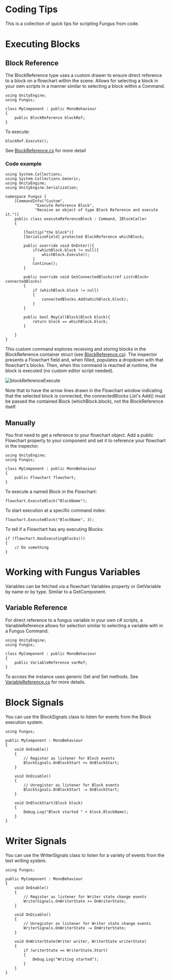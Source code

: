 # Coding Tips

This is a collection of quick tips for scripting Fungus from code.

# Executing Blocks

## Block Reference

The BlockReference type uses a custom drawer to ensure direct reference to a block on a flowchart within the scene. Allows for selecting a block in your own scripts in a manner similar to selecting a block within a Command.

```
using UnityEngine;
using Fungus;

class MyComponent : public MonoBehaviour
{
	public BlockReference blockRef;
}
```

To execute:
```
blockRef.Execute();
```

See [BlockReference.cs](https://github.com/snozbot/fungus/blob/master/Assets/Fungus/Scripts/Utils/BlockReference.cs) for more detail  

### Code example  
```
using System.Collections;
using System.Collections.Generic;
using UnityEngine;
using UnityEngine.Serialization;

namespace Fungus {
	[CommandInfo("Custom",
			 "Execute Reference Block",
			 "Receive an object of type Block Reference and execute it.")]
	public class executeReferenceBlock : Command, IBlockCaller
	{

		[Tooltip("the block")]
		[SerializeField] protected BlockReference whichBlock;

		public override void OnEnter(){
			if(whichBlock.block != null){
				whichBlock.Execute();
			}
			Continue();
		}

		public override void GetConnectedBlocks(ref List<Block> connectedBlocks)
        {
            if (whichBlock.block != null)
            {
                connectedBlocks.Add(whichBlock.block);
            }       
        }

		public bool MayCallBlock(Block block){
            return block == whichBlock.block;
        }

	}
}
```


This custom command explores receiving and storing blocks in the BlockReference container struct (see [BlockReference.cs](https://github.com/snozbot/fungus/blob/master/Assets/Fungus/Scripts/Utils/BlockReference.cs)). The inspector presents a Flowchart field and, when filled, populates a dropdown with that flowchart's blocks. Then, when this command is reached at runtime, the block is executed (no custom editor script needed).  

![blockReferenceExecute](https://i.imgur.com/2kh3yRd.png)

Note that to have the arrow lines drawn in the Flowchart window indicating that the selected block is connected, the connectedBlocks List's Add() must be passed the contained Block (whichBlock.block), not the BlockReference itself.

## Manually

You first need to get a reference to your flowchart object.  Add a public Flowchart property to your component and set it to reference your flowchart in the inspector.
```
using UnityEngine;
using Fungus;

class MyComponent : public MonoBehaviour
{
	public Flowchart flowchart;
}
```

To execute a named Block in the Flowchart:
```
flowchart.ExecuteBlock("BlockName");
```

To start execution at a specific command index:
```
flowchart.ExecuteBlock("BlockName", 3);
```

To tell if a Flowchart has any executing Blocks:
```
if (flowchart.HasExecutingBlocks())
{
	// Do something
}
```

# Working with Fungus Variables

Variables can be fetched via a flowchart Variables property or GetVariable by name or by type. Similar to a GetComponent.

## Variable Reference

For direct reference to a fungus variable in your own c# scripts, a VariableReference allows for selection similar to selecting a variable with in a Fungus Command. 

```
using UnityEngine;
using Fungus;

class MyComponent : public MonoBehaviour
{
	public VariableReference varRef;
}
```
To access the instance uses generic Get and Set methods. See [VariableReference.cs](https://github.com/snozbot/fungus/blob/master/Assets/Fungus/Scripts/Utils/VariableReference.cs) for more details.

# Block Signals

You can use the BlockSignals class to listen for events from the Block execution system.

```
using Fungus;

public MyComponent : MonoBehaviour
{
    void OnEnable() 
    {
    	// Register as listener for Block events
        BlockSignals.OnBlockStart += OnBlockStart;
    }

    void OnDisable()
    {
    	// Unregister as listener for Block events
        BlockSignals.OnBlockStart -= OnBlockStart;
    }

    void OnBlockStart(Block block)
    {
    	Debug.Log("Block started " + block.BlockName);
    }
}
```

# Writer Signals

You can use the WriterSignals class to listen for a variety of events from the text writing system.

```
using Fungus;

public MyComponent : MonoBehaviour
{
    void OnEnable() 
    {
    	// Register as listener for Writer state change events
        WriterSignals.OnWriterState += OnWriterState;
    }

    void OnDisable()
    {
    	// Unregister as listener for Writer state change events
        WriterSignals.OnWriterState -= OnWriterState;
    }

    void OnWriterState(Writer writer, WriterState writerState)
    {
    	if (writerState == WriterState.Start)
    	{
    		Debug.Log("Writing started");
    	}
    }
}
```

